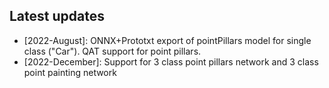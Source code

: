 ## Latest updates

* [2022-August]: ONNX+Prototxt export of pointPillars model for single class ("Car"). QAT support for point pillars.
* [2022-December]: Support for 3 class point pillars network and 3 class point painting network